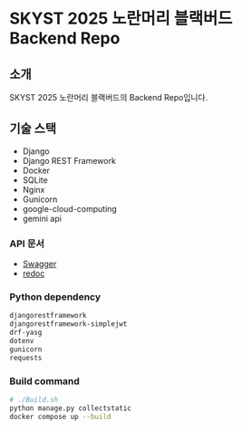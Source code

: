 # SKYST 2025 노란머리 블랙버드 Backend Repo

## 소개

SKYST 2025 노란머리 블랙버드의 Backend Repo입니다.

## 기술 스택

-   Django
-   Django REST Framework
-   Docker
-   SQLite
-   Nginx
-   Gunicorn
-   google-cloud-computing
-   gemini api

### API 문서

-   [Swagger](https://hackerton.zirajs.com/swagger/)
-   [redoc](https://hackerton.zirajs.com/redoc/)

### Python dependency

```txt
djangorestframework
djangorestframework-simplejwt
drf-yasg
dotenv
gunicorn
requests
```

### Build command

```sh
# ./Build.sh
python manage.py collectstatic
docker compose up --build
```
